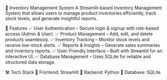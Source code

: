🏬 Inventory Management System
A Streamlit-based Inventory Management System that allows users to manage product inventories efficiently, track stock levels, and generate insightful reports.

🚀 Features
✅ User Authentication – Secure login & signup with role-based access (Admin & User).
✅ Product Management – Add, edit, and delete products seamlessly.
✅ Inventory Tracking – Monitor stock levels and receive low-stock alerts.
✅ Reports & Insights – Generate sales summaries and inventory reports.
✅ User-Friendly Interface – Built with Streamlit for an interactive UI.
✅ Database Management – Uses SQLite for reliable and structured data storage.

🛠 Tech Stack
🔹 Frontend: Streamlit
🔹 Backend: Python
🔹 Database: SQLite
